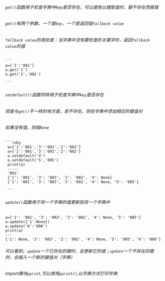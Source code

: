 ###### `get()`函数用于检查字典中key是否存在，可以避免以键取值时，键不存在而报错
###### `get()`有两个参数，一个是`key`，一个是返回值`fallback value`
###### `fallback value`的用处是：当字典中没有要检查的关键字时，返回`fallback value`的值
    ```
    a={'1':'001'}
    a.get('1')
    a.get('2','002')

    ```

###### `setdefault()`函数同样用于检查字典中`key`是否存在
###### 但是与`get()`不一样的地方是，若不存在，则在字典中添加相应的键值对
###### 如果没有值，则赋`None`
    ```ruby
     a={'1':'001','3':'003','2':'002'}
     a={'1':'001','3':'003','2':'002'}
     a.setdefault('4')
     a.setdefault('5','005')
     print(a)
     -----
     '001'
     {'1': '001', '3': '003', '2': '002', '4': None}
     {'1': '001', '3': '003', '2': '002', '4': None, '5': '005'}

     ```

###### `update()`函数用于将一个字典的值更新到另一个字典中
    
    a={'1': '001', '3': '003', '2': '002', '4': None, '5': '005'}
    a.update({'1':None})
    a.update('6':'006')
    print(a)
    ---
    {'1': None, '3': '003', '2': '002', '4': None, '5': '005', '6': '006'}

###### 可以看到，`update`一个已存在的键时，会更新它的值；`update`一个不存在的键时，会插入一个新的键值对（字典）

###### import模块`pprint`,可以使用`pprint()`,以字典方式打印字典
